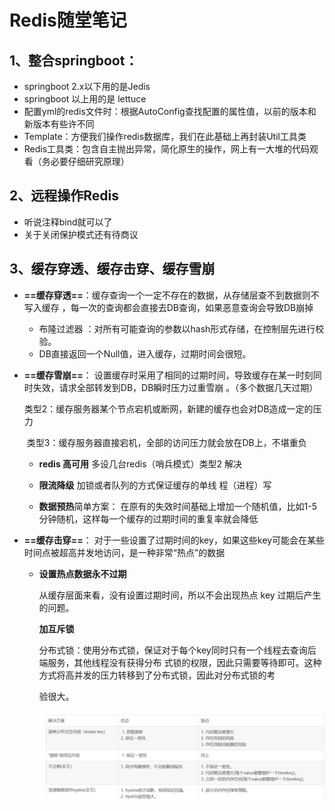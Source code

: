 # Redis随堂笔记

## 1、整合springboot：

- springboot	2.x以下用的是Jedis
- springboot     以上用的是 lettuce
- 配置yml的redis文件时：根据AutoConfig查找配置的属性值，以前的版本和新版本有些许不同
- Template：方便我们操作redis数据库，我们在此基础上再封装Util工具类
- Redis工具类：包含自主抛出异常，简化原生的操作，网上有一大堆的代码观看（务必要仔细研究原理）

## 2、远程操作Redis

- 听说注释bind就可以了
- 关于关闭保护模式还有待商议

## 3、缓存穿透、缓存击穿、缓存雪崩

- **==缓存穿透==**：缓存查询一个一定不存在的数据，从存储层查不到数据则不写入缓存 ，每一次的查询都会直接去DB查询，如果恶意查询会导致DB崩掉

  -  布隆过滤器 ：对所有可能查询的参数以hash形式存储，在控制层先进行校验。
  - DB直接返回一个Null值，进入缓存，过期时间会很短。

- **==缓存雪崩==**： 设置缓存时采用了相同的过期时间，导致缓存在某一时刻同时失效，请求全部转发到DB，DB瞬时压力过重雪崩 。（多个数据几天过期）

  ​			类型2：缓存服务器某个节点宕机或断网，新建的缓存也会对DB造成一定的压力

  ​			类型3：缓存服务器直接宕机，全部的访问压力就会放在DB上，不堪重负

  - **redis 高可用** 多设几台redis（哨兵模式）类型2 解决

  - **限流降级** 加锁或者队列的方式保证缓存的单线 程（进程）写 
  - **数据预热**简单方案： 在原有的失效时间基础上增加一个随机值，比如1-5分钟随机，这样每一个缓存的过期时间的重复率就会降低 

- **==缓存击穿==**： 对于一些设置了过期时间的key，如果这些key可能会在某些时间点被超高并发地访问，是一种非常“热点”的数据 

  - **设置热点数据永不过期** 

    从缓存层面来看，没有设置过期时间，所以不会出现热点 key 过期后产生的问题。 

    **加互斥锁** 

    分布式锁：使用分布式锁，保证对于每个key同时只有一个线程去查询后端服务，其他线程没有获得分布 式锁的权限，因此只需要等待即可。这种方式将高并发的压力转移到了分布式锁，因此对分布式锁的考 

    验很大。 

    
    
    
    ![1595599730391](Redis%E9%9A%8F%E5%A0%82%E7%AC%94%E8%AE%B0.assets/1595599730391.png)